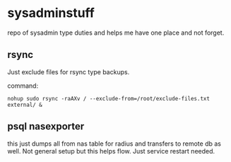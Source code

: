 # sysadminstuff
repo of sysadmin type duties and helps me have one place and not forget. 

## rsync

Just exclude files for rsync type backups. 

command: 
```
nohup sudo rsync -raAXv / --exclude-from=/root/exclude-files.txt external/ &
```

## psql nasexporter 

this just dumps all from nas table for radius and transfers to remote db as well. Not general setup but this helps flow. Just service restart needed. 
